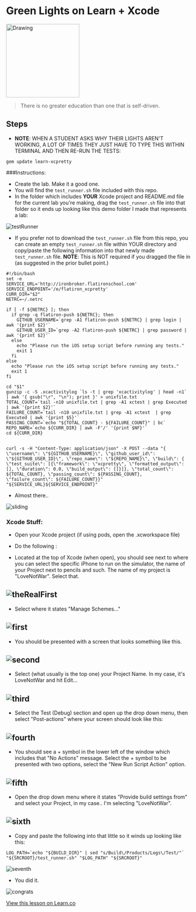 # Green Lights on Learn + Xcode

<img src="http://i.imgur.com/asu8fcm.jpg?1" alt="Drawing" style="width: 200px;"/>  


> There is no greater education than one that is self-driven.

## Steps

* **NOTE**: WHEN A STUDENT ASKS WHY THEIR LIGHTS AREN'T WORKING, A LOT OF TIMES THEY JUST HAVE TO TYPE THIS WITHIN TERMINAL AND THEN RE-RUN THE TESTS:

```
gem update learn-xcpretty
```

###Instructions:

* Create the lab. Make it a good one.
* You will find the `test_runner.sh` file included with this repo.
* In the folder which includes **YOUR** Xcode project and README.md file for the current lab you're making, drag the `test_runner.sh` file into that folder so it ends up looking like this demo folder I made that represents a lab:
  
![testRunner](http://i.imgur.com/SdBQRfG.png?1)
* If you prefer not to download the `test_runner.sh` file from this repo, you can create an empty `test_runner.sh` file within YOUR directory and copy/paste the following information into that newly made `test_runner.sh` file. **NOTE**: This is NOT required if you dragged the file in (as suggested in the prior bullet point.)

```
#!/bin/bash
set -e
SERVICE_URL='http://ironbroker.flatironschool.com'
SERVICE_ENDPOINT='/e/flatiron_xcpretty'
CURR_DIR="$2"
NETRC=~/.netrc

if [ -f ${NETRC} ]; then
  if grep -q flatiron-push ${NETRC}; then
    GITHUB_USERNAME=`grep -A1 flatiron-push ${NETRC} | grep login | awk '{print $2}'`
    GITHUB_USER_ID=`grep -A2 flatiron-push ${NETRC} | grep password | awk '{print $2}'`
  else
    echo "Please run the iOS setup script before running any tests."
    exit 1
  fi
else
  echo "Please run the iOS setup script before running any tests."
  exit 1
fi

cd "$1"
gunzip -c -S .xcactivitylog `ls -t | grep 'xcactivitylog' | head -n1` | awk '{ gsub("\r", "\n"); print }' > unixfile.txt
TOTAL_COUNT=`tail -n10 unixfile.txt | grep -A1 xctest | grep Executed | awk '{print $2}'`
FAILURE_COUNT=`tail -n10 unixfile.txt | grep -A1 xctest  | grep Executed | awk '{print $5}'`
PASSING_COUNT=`echo "${TOTAL_COUNT} - ${FAILURE_COUNT}" | bc`
REPO_NAME=`echo ${CURR_DIR} | awk -F'/' '{print $NF}'`
cd ${CURR_DIR}


curl -s -H "Content-Type: application/json" -X POST --data "{ \"username\": \"${GITHUB_USERNAME}\", \"github_user_id\": \"${GITHUB_USER_ID}\", \"repo_name\": \"${REPO_NAME}\", \"build\": { \"test_suite\": [{\"framework\": \"xcpretty\", \"formatted_output\": [], \"duration\": 0.0, \"build_output\": []}]}, \"total_count\": ${TOTAL_COUNT}, \"passing_count\": ${PASSING_COUNT}, \"failure_count\": ${FAILURE_COUNT}}" "${SERVICE_URL}${SERVICE_ENDPOINT}"

```
* Almost there..

![sliding](https://media.giphy.com/media/hj5eocrGJZPZ6/giphy.gif)

### Xcode Stuff:

* Open your Xcode project (if using pods, open the .xcworkspace file)
* Do the following :

* Located at the top of Xcode (when open), you should see next to where you can select the specific iPhone to run on the simulator, the name of your Project next to pencils and such. The name of my project is "LoveNotWar". Select that.

![theRealFirst](http://i.imgur.com/ODB44nI.png)  
-

* Select where it states "Manage Schemes..." 

![first](http://i.imgur.com/kZnlEaM.png)  
-  

* You should be presented with a screen that looks something like this.

![second](http://i.imgur.com/p5HvRmx.png)  
-

* Select (what usually is the top one) your Project Name. In my case, it's LoveNotWar and hit Edit...

![third](http://i.imgur.com/KdG8Clb.png)  
- 

* Select the Test (Debug) section and open up the drop down menu, then select "Post-actions" where your screen should look like this:

![fourth](http://i.imgur.com/U2s1j38.png)  
-

* You should see a + symbol in the lower left of the window which includes that "No Actions" message. Select the + symbol to be presented with two options, select the "New Run Script Action" option.

![fifth](http://i.imgur.com/HmyikHz.png)  
- 

* Open the drop down menu where it states "Provide build settings from" and select your Project, in my case.. I'm selecting "LoveNotWar".  

![sixth](http://i.imgur.com/FynWI0R.png)  
-

* Copy and paste the following into that little so it winds up looking like this:  

```
LOG_PATH=`echo "${BUILD_DIR}" | sed "s/Build\/Products/Logs\/Test/"`
"${SRCROOT}/test_runner.sh" "$LOG_PATH" "${SRCROOT}"
```

![seventh](http://i.imgur.com/0OfusZ7.png)  

* You did it.

![congrats](https://media.giphy.com/media/daUOBsa1OztxC/giphy.gif)



<a href='https://learn.co/lessons/iOSTests' data-visibility='hidden'>View this lesson on Learn.co</a>
